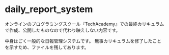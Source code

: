 # daily_report_system
オンラインのプログラミングスクール『TechAcademy』での最終カリキュラムで作成、公開したものなので代わり映えしない内容です。

中身はごく一般的な日報管理システムです。
無事カリキュラムを修了したことを示すため、ファイルを残してあります。
